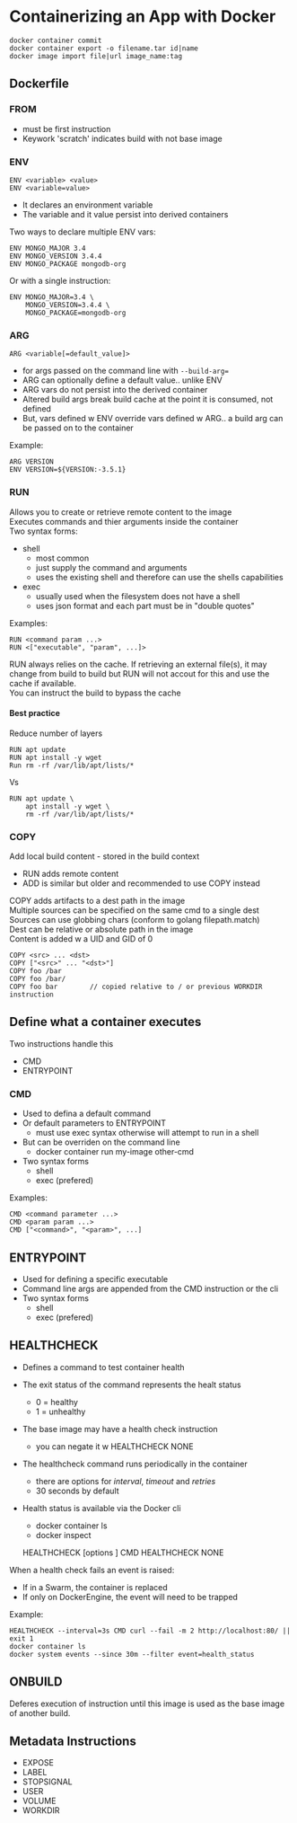 # Containerizing an App with Docker

    docker container commit 
    docker container export -o filename.tar id|name
    docker image import file|url image_name:tag

## Dockerfile

### FROM
- must be first instruction
- Keywork 'scratch' indicates build with not base image

### ENV

    ENV <variable> <value>
    ENV <variable=value>

- It declares an environment variable
- The variable and it value persist into derived containers

Two ways to declare multiple ENV vars:

    ENV MONGO_MAJOR 3.4
    ENV MONGO_VERSION 3.4.4
    ENV MONGO_PACKAGE mongodb-org
Or with a single instruction:

    ENV MONGO_MAJOR=3.4 \
        MONGO_VERSION=3.4.4 \
        MONGO_PACKAGE=mongodb-org

### ARG

    ARG <variable[=default_value]>

- for args passed on the command line with `--build-arg=`
- ARG can optionally define a default value.. unlike ENV
- ARG vars do not persist into the derived container
- Altered build args break build cache at the point it is consumed, not defined
- But, vars defined w ENV override vars defined w ARG.. a build arg can be passed on to the container

Example:

    ARG VERSION
    ENV VERSION=${VERSION:-3.5.1}

### RUN
Allows you to create or retrieve remote content to the image  
Executes commands and thier arguments inside the container  
Two syntax forms:  
- shell
    - most common
    - just supply the command and arguments
    - uses the existing shell and therefore can use the shells capabilities
- exec
    - usually used when the filesystem does not have a shell
    - uses json format and each part must be in "double quotes"

Examples:

    RUN <command param ...> 
    RUN <["executable", "param", ...]>

RUN always relies on the cache. If retrieving an external file(s), it may change from build to build but RUN will not accout for this and use the cache if available.  
You can instruct the build to bypass the cache

#### Best practice
Reduce number of layers

    RUN apt update
    RUN apt install -y wget
    Run rm -rf /var/lib/apt/lists/*
Vs

    RUN apt update \
        apt install -y wget \
        rm -rf /var/lib/apt/lists/*

### COPY
Add local build content - stored in the build context  
- RUN adds remote content  
- ADD is similar but older and recommended to use COPY instead  

COPY adds artifacts to a dest path in the image  
Multiple sources can be specified on the same cmd to a single dest  
Sources can use globbing chars (conform to golang filepath.match)  
Dest can be relative or absolute path in the image  
Content is added w a UID and GID of 0  

    COPY <src> ... <dst>
    COPY ["<src>" ... "<dst>"]
    COPY foo /bar
    COPY foo /bar/
    COPY foo bar        // copied relative to / or previous WORKDIR instruction

## Define what a container executes
Two instructions handle this
- CMD
- ENTRYPOINT

### CMD
- Used to defina a default command  
- Or default parameters to ENTRYPOINT  
    - must use exec syntax otherwise will attempt to run in a shell
- But can be overriden on the command line  
    - docker container run my-image other-cmd
- Two syntax forms
    - shell
    - exec (prefered)

Examples:

    CMD <command parameter ...> 
    CMD <param param ...>
    CMD ["<command>", "<param>", ...]

## ENTRYPOINT
- Used for defining a specific executable
- Command line args are appended from the CMD instruction or the cli
- Two syntax forms
    - shell
    - exec (prefered)

## HEALTHCHECK
- Defines a command to test container health
- The exit status of the command represents the healt status
    - 0 = healthy
    - 1 = unhealthy
- The base image may have a health check instruction
    - you can negate it w HEALTHCHECK NONE
- The healthcheck command runs periodically in the container
    - there are options for _interval_, _timeout_ and _retries_
    - 30 seconds by default
- Health status is available via the Docker cli
    - docker container ls
    - docker inspect

    HEALTHCHECK [options ] CMD <command>
    HEALTHCHECK NONE

When a health check fails an event is raised:
- If in a Swarm, the container is replaced
- If only on DockerEngine, the event will need to be trapped

Example:

    HEALTHCHECK --interval=3s CMD curl --fail -m 2 http://localhost:80/ || exit 1
    docker container ls
    docker system events --since 30m --filter event=health_status

## ONBUILD
Deferes execution of instruction until this image is used as the base image of another build.  

## Metadata Instructions
- EXPOSE
- LABEL
- STOPSIGNAL
- USER
- VOLUME
- WORKDIR